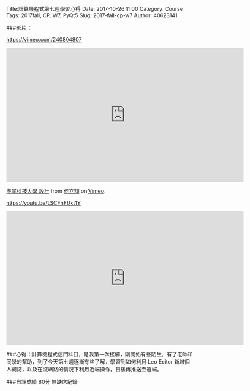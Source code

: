 Title:計算機程式第七週學習心得
Date: 2017-10-26 11:00
Category: Course
Tags: 2017fall, CP, W7, PyQt5
Slug: 2017-fall-cp-w7
Author: 40623141


<!-- PELICAN_END_SUMMARY -->

###影片：

https://vimeo.com/240804807

<iframe src="https://player.vimeo.com/video/240804807" width="640" height="360" frameborder="0" webkitallowfullscreen mozallowfullscreen allowfullscreen></iframe>
<p><a href="https://vimeo.com/240804807">虎尾科技大學  設計</a> from <a href="https://vimeo.com/user73602679">何立翔</a> on <a href="https://vimeo.com">Vimeo</a>.</p>

https://youtu.be/LSCFhFUxt1Y

<iframe width="640" height="360" src="https://www.youtube.com/embed/LSCFhFUxt1Y" frameborder="0" allowfullscreen></iframe>





###心得：計算機程式這門科目，是我第一次接觸，剛開始有些陌生，有了老師和同學的幫助，到了今天第七週逐漸有些了解，學習到如何利用 Leo Editor 新增個人網誌，以及在沒網路的情況下利用近端操作，日後再推送至遠端。

###自評成績  80分   無缺席紀錄